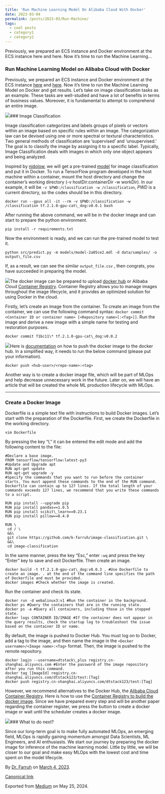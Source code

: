 ```yaml
---
title: 'Run Machine Learning Model On Alibaba Cloud With Docker'
date: 2023-03-04
permalink: /posts/2023-03/Run-Machine/
tags:
  - cool posts
  - category1
  - category2
---
```


Previously, we prepared an ECS instance and Docker environment at the ECS instance here and here. Now it’s time to run the Machine Learning…

### Run Machine Learning Model on Alibaba Cloud with Docker

Previously, we prepared an ECS instance and Docker environment at the ECS instance [here](https://medium.com/@k-farruh/prepare-gpu-container-environment-on-alibaba-cloud-ecs-instance-1f16aef0654b) and [here](https://medium.com/@k-farruh/nvidia-tensorflow-docker-image-on-the-alibaba-cloud-ecs-part-2-b3476c19493c). Now it’s time to run the Machine Learning Model on Docker and get results. Let’s take on image classification tasks as an example. These tasks are well-studied and have a lot of benefits in terms of business values. Moreover, it is fundamental to attempt to comprehend an entire image.

![](https://cdn-images-1.medium.com/max/800/0*UwPoNHxXN2u39aUx.png)### Image Classification

Image classification categorizes and labels groups of pixels or vectors within an image based on specific rules within an image. The categorization law can be devised using one or more spectral or textural characteristics. Two general methods of classification are ‘supervised’ and ‘unsupervised.’ The goal is to classify the image by assigning it to a specific label. Typically, Image Classification deals with images in which only one object appears and being analyzed.

Inspired by [nidolow](https://github.com/nidolow), we will get a pre-trained [model](https://github.com/k-farruh/image-classification) for image classification and put it in Docker. To run a TensorFlow program developed in the host machine within a container, mount the host directory and change the container’s working directory (-v hostDir:containerDir -w workDir). In our example, it will be `-v $PWD:/classification -w /classification`, *PWD* is a current directory, so the codes should be in this directory.


```
docker run --gpus all -it --rm -v $PWD:/classification -w /classification tf.2.1.0-gpu-cat\_dog:v0.0.1 bash
```
After running the above command, we will be in the docker image and can start to prepare the python environment.


```
pip install -r requirements.txt
```
Now the environment is ready, and we can run the pre-trained model to test it.


```
python src/predict.py -m models/model-2a05ce2.mdl -d data/samples/ -o output\_file.csv
```
If, as a result, we can see the similar `output_file.csv` , then congrats, you have succeeded in preparing the model.

![](https://cdn-images-1.medium.com/max/800/1*y2bRXweNcePxvt4K5CuXzA.png)The docker image can be prepared to upload [docker hub](https://hub.docker.com/) or Alibaba Cloud [Container Registry](https://www.alibabacloud.com/product/container-registry). Container Registry allows you to manage images throughout the image lifecycle, and it provides an optimized solution for using Docker in the cloud.

Firstly, let’s create an image from the container. To create an image from the container, we can use the following command syntax: `docker commit <Container ID or container name> [<Repository name>[:<Tag>]]`. Run the image and derive a new image with a simple name for testing and restoration purposes.


```
docker commit f1bc11\* tf.2.1.0-gpu-cat\_dog:v0.0.2
```
![](https://cdn-images-1.medium.com/max/800/1*o2_vQaVJ8a_7vpa7xRMu4w.png)Here is [documentation](https://docs.docker.com/docker-hub/repos/) on how to push the docker image to the docker hub. In a simplified way, it needs to run the below command (please put your information).


```
docker push <hub-user>/<repo-name>:<tag>
```
Another way is to create a docker image file, which will be part of MLOps and help decrease unnecessary work in the future. Later on, we will have an article that will be created the whole ML production lifecycle with MLOps.



---

### Create a Docker Image

Dockerfile is a simple text file with instructions to build Docker images. Let’s start with the preparation of the Dockerfile. First, we create the Dockerfile in the working directory.


```
vim Dockerfile
```
By pressing the key “I,” it can be entered the edit mode and add the following content to the file:


```
#Declare a base image.   
FROM tensorflow/tensorflow:latest-py3  
#Update and Upgrade apt   
RUN apt-get update  
RUN apt-get upgrade -y  
#Specify the commands that you want to run before the container starts. You must append these commands to the end of the RUN command. Dockerfile can contain up to 127 lines. If the total length of your commands exceeds 127 lines, we recommend that you write these commands to a script.   
  
RUN pip install --upgrade pip  
RUN pip install pandas==1.0.5  
RUN pip install scikit\_learn==0.23.1  
RUN pip install pillow==8.4.0  
  
RUN \   
 cd / \  
 &&\   
 git clone https://github.com/k-farruh/image-classification.git \  
 &&\   
 cd image-classification
```
In the same manner, press the key “Esc,” enter `:wq` and press the key “Enter” key to save and exit Dockerfile. Then create an image.


```
docker build -t tf.2.1.0-gpu-cat\_dog:v0.0.3 . #Use Dockerfile to create an image. . at the end of the command line specifies the path of Dockerfile and must be provided.   
docker images #Check whether the image is created.
```
Run the container and check its state.


```
docker run -d webalinux3:v1 #Run the container in the background.   
docker ps #Query the containers that are in the running state.   
docker ps -a #Query all containers, including those in the stopped state.   
docker logs CONTAINER ID/IMAGE #If the container does not appear in the query results, check the startup log to troubleshoot the issue based on the container ID or name.
```
By default, the image is pushed to Docker Hub. You must log on to Docker, add a tag to the image, and then name the image in the `<Docker username>/<Image name>:<Tag>` format. Then, the image is pushed to the remote repository.


```
docker login --username=dtstack\_plus registry.cn-shanghai.aliyuncs.com #Enter the password of the image repository after you run this command.   
docker tag [ImageId] registry.cn-shanghai.aliyuncs.com/dtstack123/test:[Tag]   
docker push registry.cn-shanghai.aliyuncs.com/dtstack123/test:[Tag]
```
However, we recommend alternatives to the Docker Hub, the [Alibaba Cloud Container Registry](https://www.alibabacloud.com/product/container-registry). Here is how to use the [Container Registry to build the docker image](https://www.alibabacloud.com/help/en/container-registry/latest/quick-start-use-container-registry-enterprise-edition-instances-to-build-images). Since we have prepared every step and will be another paper regarding the container register, we press the button to create a docker image or wait until the scheduler creates a docker image.

![](https://cdn-images-1.medium.com/max/800/0*u7mcAyli0nzX1lUA.png)### What to do next?

Since our long-term goal is to make fully automated MLOps, an emerging field, MLOps is rapidly gaining momentum amongst Data Scientists, ML Engineers, and AI enthusiasts. We start our journey by preparing the docker image for inference of the machine learning model. Little by little, we will be closer to our goal and make easy MLOps with the lowest cost and time spent on the model lifecycle.



By [Dr. Farruh](https://medium.com/@k-farruh) on [March 4, 2023](https://medium.com/p/8cc577ae3e4c).

[Canonical link](https://medium.com/@k-farruh/run-machine-learning-model-on-alibaba-cloud-with-docker-8cc577ae3e4c)

Exported from [Medium](https://medium.com) on May 25, 2024.

